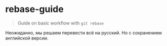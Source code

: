 # rebase-guide

> Guide on basic workflow with `git rebase`

Неожиданно, мы решаем перевести всё на русский. Но с сохранением английской
версии.
